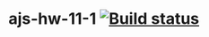 # ajs-hw-11-1 [![Build status](https://ci.appveyor.com/api/projects/status/n29nn34bd9nyluwh?svg=true)](https://ci.appveyor.com/project/vasllly/ajs-hw-11-1)

